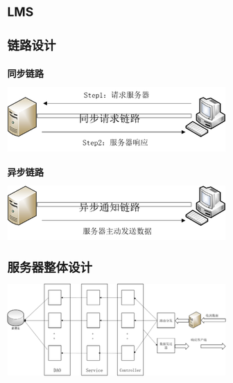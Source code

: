 # LMS
# 链路设计
## 同步链路
![img](https://raw.githubusercontent.com/xdkxlk/LMS/master/imgs/%E9%93%BE%E8%B7%AF01.png)
## 异步链路
![img](https://raw.githubusercontent.com/xdkxlk/LMS/master/imgs/%E9%93%BE%E8%B7%AF02.png)
# 服务器整体设计
![img](https://raw.githubusercontent.com/xdkxlk/LMS/master/imgs/%E6%95%B4%E4%BD%93%E8%AE%BE%E8%AE%A1.png)
